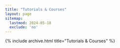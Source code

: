```yaml
---
title: "Tutorials & Courses"
layout: page
sitemap:
  lastmod: 2024-05-18
  exclude: 'no'
---
```


{% include archive.html title="Tutorials & Courses" %}